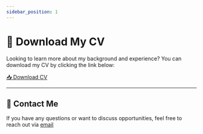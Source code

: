 ```yaml
---
sidebar_position: 1
---
```


# 📄 Download My CV

Looking to learn more about my background and experience? You can download my CV by clicking the link below:

<a href="/img/akmh.pdf" target="_blank" rel="noopener noreferrer" download="AungKaungMyatHtun(CV).pdf">
  📥 Download CV
</a>

---

## 📧 Contact Me

If you have any questions or want to discuss opportunities, feel free to reach out via [email](https://mail.google.com/mail/?view=cm&fs=1&to=aungkaungmyathtun@gmail.com&su=Your+Subject+Here&body=Your+Message+Here)


